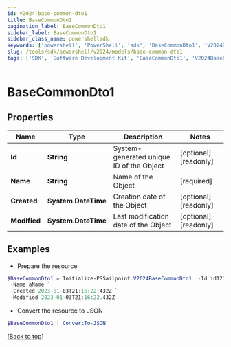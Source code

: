 ```yaml
---
id: v2024-base-common-dto1
title: BaseCommonDto1
pagination_label: BaseCommonDto1
sidebar_label: BaseCommonDto1
sidebar_class_name: powershellsdk
keywords: ['powershell', 'PowerShell', 'sdk', 'BaseCommonDto1', 'V2024BaseCommonDto1'] 
slug: /tools/sdk/powershell/v2024/models/base-common-dto1
tags: ['SDK', 'Software Development Kit', 'BaseCommonDto1', 'V2024BaseCommonDto1']
---
```



# BaseCommonDto1

## Properties

Name | Type | Description | Notes
------------ | ------------- | ------------- | -------------
**Id** | **String** | System-generated unique ID of the Object | [optional] [readonly] 
**Name** | **String** | Name of the Object | [required]
**Created** | **System.DateTime** | Creation date of the Object | [optional] [readonly] 
**Modified** | **System.DateTime** | Last modification date of the Object | [optional] [readonly] 

## Examples

- Prepare the resource
```powershell
$BaseCommonDto1 = Initialize-PSSailpoint.V2024BaseCommonDto1  -Id id12345 `
 -Name aName `
 -Created 2023-01-03T21:16:22.432Z `
 -Modified 2023-01-03T21:16:22.432Z
```

- Convert the resource to JSON
```powershell
$BaseCommonDto1 | ConvertTo-JSON
```


[[Back to top]](#) 

